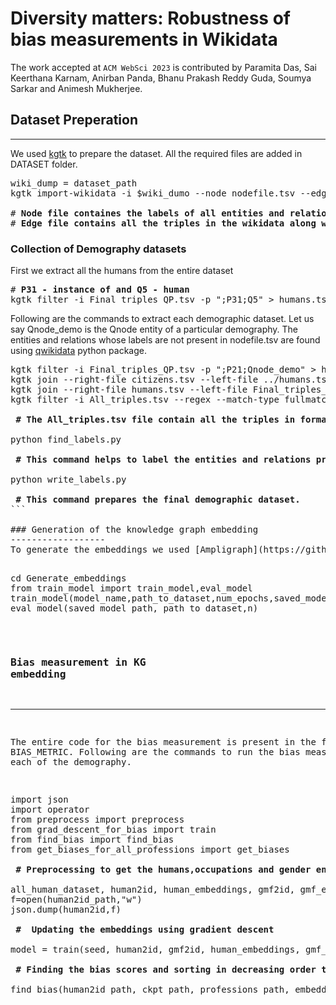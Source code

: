 # Diversity matters: Robustness of bias measurements in Wikidata
The work accepted at ```ACM WebSci 2023``` is contributed by Paramita Das, Sai Keerthana Karnam, Anirban Panda, Bhanu Prakash Reddy Guda, Soumya Sarkar and Animesh Mukherjee. 
## Dataset Preperation
------------------
We used [kgtk](https://kgtk.readthedocs.io/en/latest/) to prepare the dataset. All the required files are added in DATASET folder. 
<pre>
wiki_dump = dataset_path
kgtk import-wikidata -i $wiki_dumo --node nodefile.tsv --edge edgefile.tsv --qual qualfile.tsv

# <b>Node file containes the labels of all entities and relations in the wikidata</b>
# <b>Edge file contains all the triples in the wikidata along with their descriptions. We remove all the columns and store only the head,relation and tail entity. This file is saved as Final_triples_QP.tsv</b>
</pre>

### Collection of Demography datasets

First we extract all the humans from the entire dataset
<pre>
# <b>P31 - instance of and Q5 - human</b>
kgtk filter -i Final_triples_QP.tsv -p ";P31;Q5" > humans.tsv
</pre>
Following are the commands to extract each demographic dataset. Let us say Qnode_demo is the Qnode entity of a particular demography. The entities and relations whose labels are not present in nodefile.tsv are found using [qwikidata](https://pypi.org/project/qwikidata/) python package.
<pre>
kgtk filter -i Final_triples_QP.tsv -p ";P21;Qnode_demo" > humans.tsv
kgtk join --right-file citizens.tsv --left-file ../humans.tsv > humans.tsv
kgtk join --right-file humans.tsv --left-file Final_triples_QP.tsv > All_triples.tsv
kgtk filter -i All_triples.tsv --regex --match-type fullmatch -p ';;Q[0-9].*' > rhs.tsv

<b> # The All_triples.tsv file contain all the triples in format <Qnode,Pnode,Qnode></b>

python find_labels.py 

<b> # This command helps to label the entities and relations present in the demography dataset.</b>

python write_labels.py

<b> # This command prepares the final demographic dataset.</b>
```

### Generation of the knowledge graph embedding
------------------
To generate the embeddings we used [Ampligraph](https://github.com/Accenture/AmpliGraph) library. The files for this are in GENERATE_EMBEDS folder. Following are the commands to train the model and evaluate it's performance.

<pre>
cd Generate_embeddings
from train_model import train_model,eval_model
train_model(model_name,path_to_dataset,num_epochs,saved_model_path)
eval_model(saved_model_path, path_to_dataset,n)
</pre>

### Bias measurement in KG embedding
------------------
The entire code for the bias measurement is present in the folder BIAS_METRIC. Following are the commands to run the bias measurement for each of the demography.
<pre>
import json
import operator
from preprocess import preprocess
from grad_descent_for_bias import train
from find_bias import find_bias
from get_biases_for_all_professions import get_biases

<b> # Preprocessing to get the humans,occupations and gender entities embeddings </b>

all_human_dataset, human2id, human_embeddings, gmf2id, gmf_embeddings = preprocess(demographic_dataset_path, model_path , entire_dataset_path)
f=open(human2id_path,"w")
json.dump(human2id,f)

<b> #  Updating the embeddings using gradient descent </b>

model = train(seed, human2id, gmf2id, human_embeddings, gmf_embeddings, train_df, batch_size, use_gpu, learning_rate, checkpoint_path, dimension, epochs, best_loss_input, ifSave, relative_gender)

<b> # Finding the bias scores and sorting in decreasing order to rank the professions. </b>

find_bias(human2id_path, ckpt_path, professions_path, embeddings_path, dimension, path_to_save_bias_scores)
</pre>
